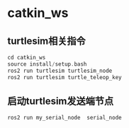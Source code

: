 # catkin_ws

## turtlesim相关指令

```c
cd catkin_ws
source install/setup.bash
ros2 run turtlesim turtlesim_node
ros2 run turtlesim turtle_teleop_key
```

## 启动turtlesim发送端节点

```c
ros2 run my_serial_node  serial_node
```

